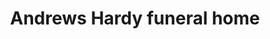 ---
title: "Andrews Hardy funeral home"
url: /detroit/andrews-hardy-funeral-home/
shop: funeral directors
---